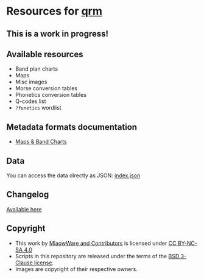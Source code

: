 # Resources for [qrm](https://github.com/miaowware/qrm2)

## **This is a work in progress!**

## Available resources
- Band plan charts
- Maps
- Misc images
- Morse conversion tables
- Phonetics conversion tables
- Q-codes list
- `?funetics` wordlist

## Metadata formats documentation
- [Maps & Band Charts](docs/maps-charts-format/)

## Data
You can access the data directly as JSON: [index.json](resources/index.json)

## Changelog

[Available here](/changelog/)

## Copyright
- This work by [MiaowWare and Contributors](https://www.miaow.io) is licensed under [CC BY-NC-SA 4.0](https://creativecommons.org/licenses/by-nc-sa/4.0)
- Scripts in this repository are released under the terms of the [BSD 3-Clause license](LICENSE-BSD-3-CLAUSE).
- Images are copyright of their respective owners.
